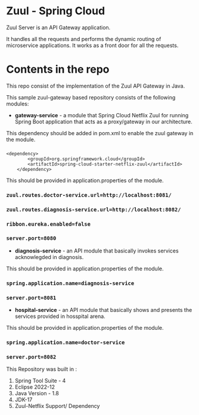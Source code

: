 # Zuul - Spring Cloud

Zuul Server is an API Gateway application.

It handles all the requests and performs the dynamic routing of microservice applications. It works as a front door for all the requests.

# Contents in the repo

This repo consist of the implementation of the Zuul API Gateway in Java.

This sample zuul-gateway based repository consists of the following modules:
- **gateway-service** - a module that Spring Cloud Netflix Zuul for running Spring Boot application that acts as a proxy/gateway in our architecture.

This dependency should be added in pom.xml to enable the zuul gateway in the module.
### 
    <dependency>
			<groupId>org.springframework.cloud</groupId>
			<artifactId>spring-cloud-starter-netflix-zuul</artifactId>
		</dependency>
    
This should be provided in application.properties of the module.
### `zuul.routes.doctor-service.url=http://localhost:8081/`
### `zuul.routes.diagnosis-service.url=http://localhost:8082/`
### `ribbon.eureka.enabled=false`
### `server.port=8080`
- **diagnosis-service** - an API module that basically invokes services acknowlegded in diagnosis.

This should be provided in application.properties of the module.
### `spring.application.name=diagnosis-service`
### `server.port=8081`
- **hospital-service** - an API module that basically shows and presents the services provided in hosspital arena.

This should be provided in application.properties of the module.
### `spring.application.name=doctor-service`
### `server.port=8082`


This Repository was built in :

1. Spring Tool Suite - 4
2. Eclipse 2022-12
3. Java Version - 1.8
4. JDK-17
5. Zuul-Netflix Support/ Dependency
